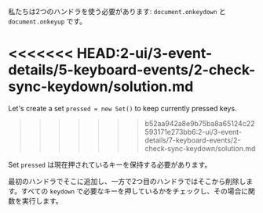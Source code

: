 
私たちは2つのハンドラを使う必要があります: `document.onkeydown` と `document.onkeyup` です。

<<<<<<< HEAD:2-ui/3-event-details/5-keyboard-events/2-check-sync-keydown/solution.md
=======
Let's create a set `pressed = new Set()` to keep currently pressed keys.
>>>>>>> b52aa942a8e9b75ba8a65124c22593171e273bb6:2-ui/3-event-details/7-keyboard-events/2-check-sync-keydown/solution.md

Set `pressed` は現在押されているキーを保持する必要があります。

最初のハンドラでそこに追加し、一方で2つ目のハンドラではそこから削除します。すべての `keydown` で必要なキーを押しているかをチェックし、その場合に関数を実行します。

